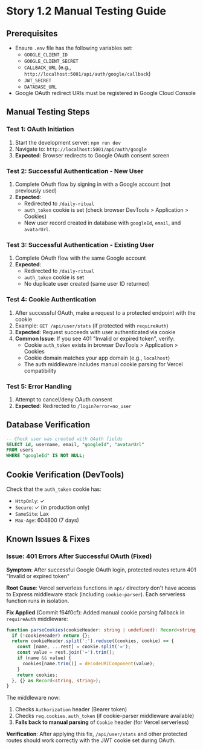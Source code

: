 # Story 1.2 Manual Testing Guide

## Prerequisites
- Ensure `.env` file has the following variables set:
  - `GOOGLE_CLIENT_ID`
  - `GOOGLE_CLIENT_SECRET`
  - `CALLBACK_URL` (e.g., `http://localhost:5001/api/auth/google/callback`)
  - `JWT_SECRET`
  - `DATABASE_URL`
- Google OAuth redirect URIs must be registered in Google Cloud Console

## Manual Testing Steps

### Test 1: OAuth Initiation
1. Start the development server: `npm run dev`
2. Navigate to: `http://localhost:5001/api/auth/google`
3. **Expected**: Browser redirects to Google OAuth consent screen

### Test 2: Successful Authentication - New User
1. Complete OAuth flow by signing in with a Google account (not previously used)
2. **Expected**: 
   - Redirected to `/daily-ritual`
   - `auth_token` cookie is set (check browser DevTools > Application > Cookies)
   - New user record created in database with `googleId`, `email`, and `avatarUrl`.  

### Test 3: Successful Authentication - Existing User
1. Complete OAuth flow with the same Google account
2. **Expected**:
   - Redirected to `/daily-ritual`
   - `auth_token` cookie is set
   - No duplicate user created (same user ID returned)

### Test 4: Cookie Authentication
1. After successful OAuth, make a request to a protected endpoint with the cookie
2. Example: `GET /api/user/stats` (if protected with `requireAuth`)
3. **Expected**: Request succeeds with user authenticated via cookie
4. **Common Issue**: If you see 401 "Invalid or expired token", verify:
   - Cookie `auth_token` exists in browser DevTools > Application > Cookies
   - Cookie domain matches your app domain (e.g., `localhost`)
   - The auth middleware includes manual cookie parsing for Vercel compatibility

### Test 5: Error Handling
1. Attempt to cancel/deny OAuth consent
2. **Expected**: Redirected to `/login?error=no_user`

## Database Verification
```sql
-- Check user was created with OAuth fields
SELECT id, username, email, "googleId", "avatarUrl" 
FROM users 
WHERE "googleId" IS NOT NULL;
```

## Cookie Verification (DevTools)
Check that the `auth_token` cookie has:
- `HttpOnly`: ✓
- `Secure`: ✓ (in production only)
- `SameSite`: Lax
- `Max-Age`: 604800 (7 days)

## Known Issues & Fixes

### Issue: 401 Errors After Successful OAuth (Fixed)
**Symptom**: After successful Google OAuth login, protected routes return 401 "Invalid or expired token"

**Root Cause**: Vercel serverless functions in `api/` directory don't have access to Express middleware stack (including `cookie-parser`). Each serverless function runs in isolation.

**Fix Applied** (Commit f64f0cf): Added manual cookie parsing fallback in `requireAuth` middleware:
```typescript
function parseCookies(cookieHeader: string | undefined): Record<string, string> {
  if (!cookieHeader) return {};
  return cookieHeader.split(';').reduce((cookies, cookie) => {
    const [name, ...rest] = cookie.split('=');
    const value = rest.join('=').trim();
    if (name && value) {
      cookies[name.trim()] = decodeURIComponent(value);
    }
    return cookies;
  }, {} as Record<string, string>);
}
```

The middleware now:
1. Checks `Authorization` header (Bearer token)
2. Checks `req.cookies.auth_token` (if cookie-parser middleware available)
3. **Falls back to manual parsing** of `Cookie` header (for Vercel serverless)

**Verification**: After applying this fix, `/api/user/stats` and other protected routes should work correctly with the JWT cookie set during OAuth.

